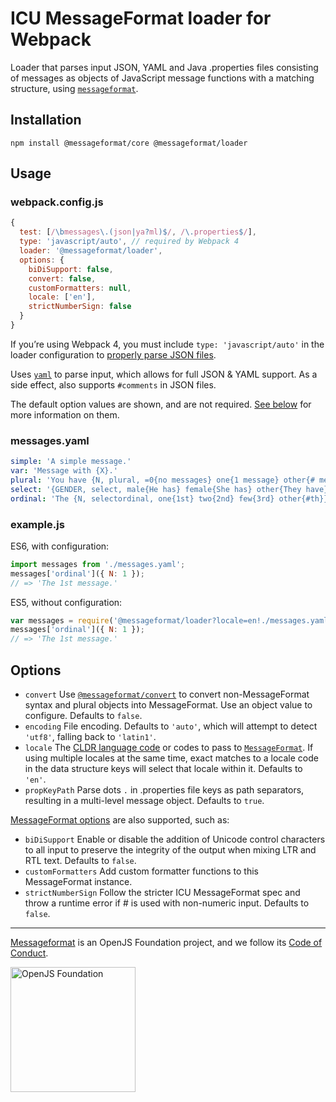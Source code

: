 # ICU MessageFormat loader for Webpack

Loader that parses input JSON, YAML and Java .properties files consisting of messages as objects of JavaScript message functions with a matching structure, using [`messageformat`](https://messageformat.github.io/).

## Installation

```
npm install @messageformat/core @messageformat/loader
```

## Usage

### webpack.config.js

```js
{
  test: [/\bmessages\.(json|ya?ml)$/, /\.properties$/],
  type: 'javascript/auto', // required by Webpack 4
  loader: '@messageformat/loader',
  options: {
    biDiSupport: false,
    convert: false,
    customFormatters: null,
    locale: ['en'],
    strictNumberSign: false
  }
}
```

If you’re using Webpack 4, you must include `type: 'javascript/auto'` in the loader configuration to [properly parse JSON files](https://webpack.js.org/configuration/module/#rule-type).

Uses [`yaml`](https://eemeli.org/yaml/) to parse input, which allows for full JSON & YAML support. As a side effect, also supports `#comments` in JSON files.

The default option values are shown, and are not required. [See below](#options) for more information on them.

### messages.yaml

```yaml
simple: 'A simple message.'
var: 'Message with {X}.'
plural: 'You have {N, plural, =0{no messages} one{1 message} other{# messages}}.'
select: '{GENDER, select, male{He has} female{She has} other{They have}} sent you a message.'
ordinal: 'The {N, selectordinal, one{1st} two{2nd} few{3rd} other{#th}} message.'
```

### example.js

ES6, with configuration:

```js
import messages from './messages.yaml';
messages['ordinal']({ N: 1 });
// => 'The 1st message.'
```

ES5, without configuration:

```js
var messages = require('@messageformat/loader?locale=en!./messages.yaml');
messages['ordinal']({ N: 1 });
// => 'The 1st message.'
```

## Options

- `convert` Use [`@messageformat/convert`][convert] to convert non-MessageFormat syntax and plural objects into MessageFormat. Use an object value to configure. Defaults to `false`.
- `encoding` File encoding. Defaults to `'auto'`, which will attempt to detect `'utf8'`, falling back to `'latin1'`.
- `locale` The [CLDR language code] or codes to pass to [`MessageFormat`][mf]. If using multiple locales at the same time, exact matches to a locale code in the data structure keys will select that locale within it. Defaults to `'en'`.
- `propKeyPath` Parse dots `.` in .properties file keys as path separators, resulting in a multi-level message object. Defaults to `true`.

[MessageFormat options] are also supported, such as:

- `biDiSupport` Enable or disable the addition of Unicode control characters to all input to preserve the integrity of the output when mixing LTR and RTL text. Defaults to `false`.
- `customFormatters` Add custom formatter functions to this MessageFormat instance.
- `strictNumberSign` Follow the stricter ICU MessageFormat spec and throw a runtime error if # is used with non-numeric input. Defaults to `false`.

[mf]: https://messageformat.github.io/messageformat/api/core.messageformat/
[cldr language code]: http://www.unicode.org/cldr/charts/29/supplemental/language_territory_information.html
[convert]: https://github.com/messageformat/messageformat/tree/master/packages/convert
[messageformat options]: https://messageformat.github.io/messageformat/api/core.messageformatoptions/

---

[Messageformat](https://messageformat.github.io/) is an OpenJS Foundation project, and we follow its [Code of Conduct](https://github.com/openjs-foundation/cross-project-council/blob/master/CODE_OF_CONDUCT.md).

<a href="https://openjsf.org">
<img width=200 alt="OpenJS Foundation" src="https://messageformat.github.io/messageformat/logo/openjsf.svg" />
</a>
